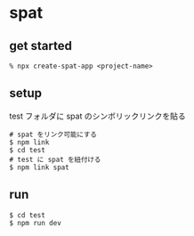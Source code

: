 # spat

## get started

```
% npx create-spat-app <project-name>
```

## setup

test フォルダに spat のシンボリックリンクを貼る

```
# spat をリンク可能にする
$ npm link
$ cd test
# test に spat を紐付ける
$ npm link spat
```

## run

```
$ cd test
$ npm run dev
```

